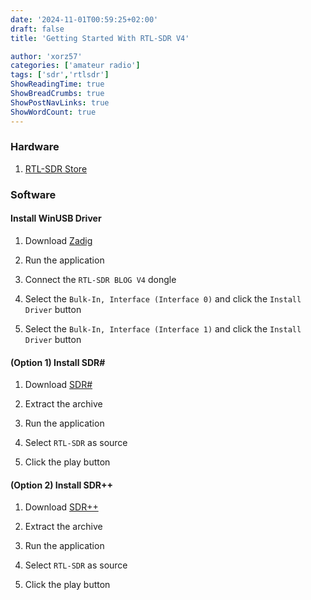 ```yaml
---
date: '2024-11-01T00:59:25+02:00'
draft: false
title: 'Getting Started With RTL-SDR V4'

author: 'xorz57'
categories: ['amateur radio']
tags: ['sdr','rtlsdr']
ShowReadingTime: true
ShowBreadCrumbs: true
ShowPostNavLinks: true
ShowWordCount: true
---
```


### Hardware

1. [RTL-SDR Store](https://www.rtl-sdr.com/buy-rtl-sdr-dvb-t-dongles/)

### Software

#### Install WinUSB Driver

1. Download [Zadig](https://zadig.akeo.ie/)

2. Run the application

3. Connect the `RTL-SDR BLOG V4` dongle

4. Select the `Bulk-In, Interface (Interface 0)` and click the `Install Driver` button

5. Select the `Bulk-In, Interface (Interface 1)` and click the `Install Driver` button

#### (Option 1) Install SDR#

1. Download [SDR#](https://airspy.com/download/)

2. Extract the archive

3. Run the application

4. Select `RTL-SDR` as source

5. Click the play button

#### (Option 2) Install SDR++

1. Download [SDR++](https://github.com/AlexandreRouma/SDRPlusPlus/releases/tag/nightly)

2. Extract the archive

3. Run the application

4. Select `RTL-SDR` as source

5. Click the play button
